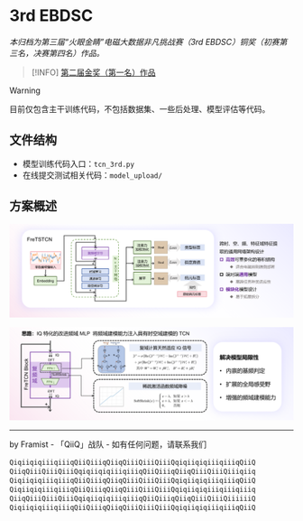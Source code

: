 # 3rd EBDSC

*本归档为第三届“火眼金睛”电磁大数据非凡挑战赛（3rd EBDSC）铜奖（初赛第三名，决赛第四名）作品。*

> [!INFO]
> [第二届金奖（第一名）作品](https://github.com/framist/2nd-EBDSC)

> [!WARNING]
> 目前仅包含主干训练代码，不包括数据集、一些后处理、模型评估等代码。


## 文件结构

- 模型训练代码入口：`tcn_3rd.py`
- 在线提交测试相关代码：`model_upload/`

## 方案概述

![](asserts/image1.png)

![](asserts/image2.png)



---

by Framist - 「QiiQ」战队 - 如有任何问题，请联系我们

```
QiqiiqiqiiiqiiiqQiiQiiiqQiiqQiiiQiiiQiiiQqiqiiqiqiiiqiiiqQiiQ
QiiqQiiiQiiiQiiiQqiqiiqiqiiiqiiiqQiiQiiiqQiiqQiiiQiiiQiiiqiiq
QiqiiqiqiiiqiiiqQiiQiiiqQiiqQiiiQiiiQiiiQqiqiiqiqiiiqiiiqQiiQ
QiqiiqiqiiiqiiiqQiiQiiiqQiiqQiiiQiiiQiiiQqiqiiqiqiiiqiiiqiiiq
QiiqQiiiQiiiQiiiQqiqiiqiqiiiqiiiqQiiQiiiqQiiqQiiiQiiiQiiiiiiQ
QiqiiqiqiiiqiiiqQiiQiiiqQiiqQiiiQiiiQiiiQqiqiiqiqiiiqiiiqQiiQ
```
